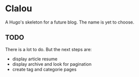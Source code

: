 # Clalou
A Hugo's skeleton for a future blog. The name is yet to choose.

## TODO
There is a lot to do. But the next steps are:

* display article resume
* display archive and look for pagination
* create tag and categorie pages


